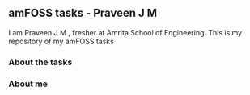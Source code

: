 ## amFOSS tasks - Praveen J M
 
 
I am Praveen J M , fresher at Amrita School of Engineering. 
This is my repository of my amFOSS tasks

### About the tasks


### About me

